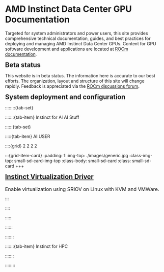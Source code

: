 <style>
  .small-sd-card-large.sd-card {}
  #buttonWrapper:hover {
    border-color: hsla(231, 99%, 66%, 1);
    transform: scale(1.05);
    background-color: var(--hover-background-colour);
  }
  h2 {
    margin: 0;
    font-size: 1.5em;
  }
  .container {
    display: flex;
    justify-content: space-between;
    align-items: center;
    padding: 10px;
    box-sizing: border-box;
    width: 100%;
  }
  .date {
    font-size: 13px;
    font-weight: 300;
    line-height: 22.5px;
    text-transform: none;
    margin-bottom: 10px;
  }
  .paragraph {
    font-size: 16px;
    line-height: 24px;
    margin-bottom: 10px;
  }
  .small-sd-card-img-top.sd-card-img-top {
    width: 100%;
    height: 30%;
    object-fit: cover;
  }
  .small-sd-card.sd-card-body {
    width: 100%;
    height: 60%;
  }
  .small-sd-card {
    width: 145px;
    height: 0;
    display: none;
  }
  .bd-content .sd-card .sd-card-footer {
    border-top: none;
  }
</style>

# AMD Instinct Data Center GPU Documentation

Targeted for system administrators and power users, this site provides comprehensive technical documentation, guides, and best practices for deploying and managing AMD Instinct Data Center GPUs. Content for GPU software development and applications are located at [ROCm documentation](https://rocm.docs.amd.com).

## Beta status

This website is in beta status. The information here is accurate to our best efforts. The organization, layout and structure of this site will change rapidly. Feedback is appreciated via the [ROCm discussions forum](https://github.com/ROCm/ROCm/discussions).

## System deployment and configuration

::::::::{tab-set}

:::::::{tab-item} Instinct for AI
AI Stuff

::::::{tab-set}

:::::{tab-item} AI USER

::::{grid} 2 2 2 2

:::{grid-item-card}
:padding: 1
:img-top: ./images/generic.jpg
:class-img-top: small-sd-card-img-top
:class-body: small-sd-card
:class: small-sd-card
+++
<a href="https://dcgpu.docs.amd.com/projects/gpu-operator/en/latest/" class="card-header-link">
  <h2 class="card-header">Instinct Virtualization Driver</h2>
</a>
<p class="paragraph">Enable virtualization using SRIOV on Linux with KVM and VMWare.</p>
:::

::::

:::::

::::::

:::::::

:::::::{tab-item} Instinct for HPC

:::::::

::::::::
